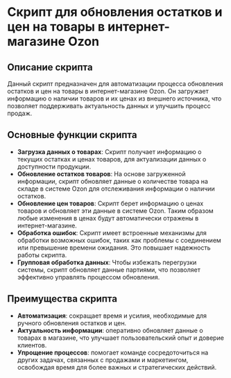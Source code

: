 # Скрипт для обновления остатков и цен на товары в интернет-магазине Ozon

## Описание скрипта
Данный скрипт предназначен для автоматизации процесса обновления остатков и цен на товары в интернет-магазине Ozon. Он загружает информацию о наличии товаров и их ценах из внешнего источника, что позволяет поддерживать актуальность данных и улучшить процесс продаж.

## Основные функции скрипта
- **Загрузка данных о товарах**: Скрипт получает информацию о текущих остатках и ценах товаров, для актуализации данных о доступности продукции.
- **Обновление остатков товаров**: На основе загруженной информации, скрипт обновляет данные о количестве товара на складе в системе Ozon для отслеживания информации о наличии остатков.
- **Обновление цен товаров**: Скрипт берет информацию о ценах товаров и обновляет эти данные в системе Ozon. Таким образом любые изменения в ценах будут автоматически отражены в интернет-магазине.
- **Обработка ошибок**: Скрипт имеет встроенные механизмы для обработки возможных ошибок, таких как проблемы с соединением или превышение времени ожидания. Это повышает надежность работы скрипта.
- **Групповая обработка данных**: Чтобы избежать перегрузки системы, скрипт обновляет данные партиями, что позволяет эффективно управлять процессом обновления.

## Преимущества скрипта
- **Автоматизация**: сокращает время и усилия, необходимые для ручного обновления остатков и цен.
- **Актуальность информации**: оперативно обновляет данные о товарах в магазине, что улучшает пользовательский опыт и доверие клиентов.
- **Упрощение процессов**: помогает команде сосредоточиться на других задачах, связанных с продажами и маркетингом, освобождая время для более важных и стратегических действий.